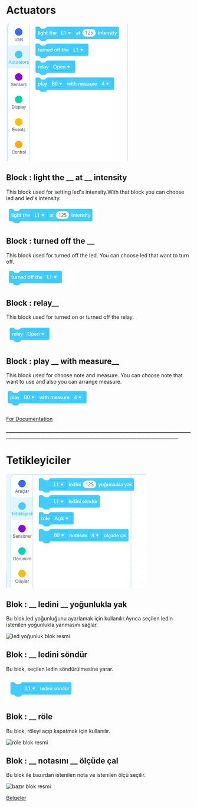 # Actuators
![actuators blocks image](../../_assets/actuators.PNG)

## Block : light the __ at __ intensity

This block used for setting led's intensity.With that block you can choose led and led's intensity. 

![light the at intensity blocks image](../../_assets/ledshine.PNG)

## Block : turned off the __

This block used for turned off the led. You can choose led that want to turn off.

![turned off the blocks image](../../_assets/turn_off_the_led.PNG)

## Block : relay__

This block used for turned on or turned off the relay. 

![relays blocks image](../../_assets/relay.PNG)

## Block : play __ with measure__

This block used for choose note and measure. You can choose note that want to use and also you can arrange  measure.

![buzzer control blocks image](../../_assets/buzzer.PNG)

[For Documentation](https://github.com/Robotistan-Workspace/tinylab-mblock-extension-documentation/tree/main/doc)

**_________________________________________________________________________________________________________________________________________________**

# Tetikleyiciler

![tetikleyiciler blok resmi](../../_assets/tetikleyici.PNG)

## Blok : __ ledini __ yoğunlukla yak

Bu blok,led yoğunluğunu ayarlamak için kullanılır.Ayrıca seçilen ledin istenilen yoğunlukla yanmasını sağlar.

![led yoğunluk blok resmi](../../_assets/led_yoğunluk.PNG)

## Blok : __ ledini söndür

Bu blok, seçilen ledin söndürülmesine yarar.

![led söndürme blok resmi](../../_assets/led_söndür.PNG)

## Blok : __ röle 

Bu blok, röleyi açıp kapatmak için kullanılır.

![röle blok resmi](../../_assets/röle.PNG)

## Blok : __ notasını __ ölçüde çal

Bu blok ile bazırdan istenilen nota ve istenilen ölçü seçilir.

![bazır blok resmi](../../_assets/bazır.PNG)


[Belgeler](https://github.com/Robotistan-Workspace/tinylab-mblock-extension-documentation/tree/main/doc)




